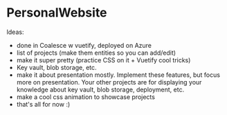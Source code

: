 # PersonalWebsite

Ideas:
- done in Coalesce w vuetify, deployed on Azure
- list of projects (make them entities so you can add/edit)
- make it super pretty (practice CSS on it + Vuetify cool tricks)
- Key vault, blob storage, etc.
- make it about presentation mostly. Implement these features, but focus more on presentation. Your other projects are for displaying your knowledge about key vault, blob storage, deployment, etc.
- make a cool css animation to showcase projects
- that's all for now :)
